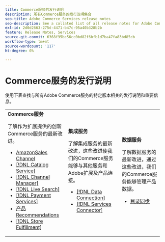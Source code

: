 ```yaml
---
title: Commerce服务的发行说明
description: 所有Commerce服务的发行说明集合
seo-title: Adobe Commerce Services release notes
seo-description: See a collated list of all release notes for Adobe Commerce Services and related data and integration services.
exl-id: 2d0d2663-275d-4471-b47c-95a40b328b2b
feature: Release Notes, Services
source-git-commit: 6368f95bc56cc0bd82f6bfb1d7ba47fa83bd85cb
workflow-type: tm+mt
source-wordcount: '117'
ht-degree: 0%

---
```


# Commerce服务的发行说明

使用下表查找与所有Adobe Commerce服务的特定版本相关的发行说明和重要信息。

<table>
  <tbody>
    <tr>
      <td><strong>Commerce服务</strong>
        <p>了解作为扩展提供的创新Commerce服务的最新改进。</p>
          <ul>
            <li><a href="https://experienceleague.adobe.com/docs/commerce-channels/amazon/release-notes.html">AmazonSales Channel</a></li>
            <li><a href="https://experienceleague.adobe.com/docs/commerce-merchant-services/catalog-service/release-notes.html">[!DNL Catalog Service]</a></li>
            <li><a href="https://experienceleague.adobe.com/docs/commerce-channels/channel-manager/release-notes.html">[!DNL Channel Manager]</a></li>
            <li><a href="https://experienceleague.adobe.com/docs/commerce-merchant-services/live-search/release-notes.html">[!DNL Live Search]</a></li>
            <li><a href="https://experienceleague.adobe.com/docs/commerce-merchant-services/payment-services/release-notes.html">[!DNL Payment Services]</a></li>
            <li><a href="https://experienceleague.adobe.com/docs/commerce-merchant-services/product-recommendations/release-notes.html">产品Recommendations</a></li>
            <li><a href="https://experienceleague.adobe.com/docs/commerce-merchant-services/store-fulfillment/release-notes.html">[!DNL Store Fulfillment]</a></li>
          </ul>
        </td>
      <td><strong>集成服务</strong>
        <p>了解集成服务的最新改进，这些改进使我们的Commerce服务能够与其他服务和Adobe扩展及产品连接。</p>
          <ul>
            <li><a href="https://experienceleague.adobe.com/docs/commerce-merchant-services/data-connection/release-notes.html">[!DNL Data Connection]</a></li>
            <li><a href="https://experienceleague.adobe.com/docs/commerce-merchant-services/user-guides/saas.html">[!DNL Services Connector]</a></li>
          </ul>
      </td>
      <td><strong>数据服务</strong>
        <p>了解数据服务的最新改进，通过这些改进，我们的Commerce服务能够管理产品数据。</p>
          <ul>
            <li><a href="https://experienceleague.adobe.com/docs/commerce-merchant-services/user-guides/data-services/catalog-sync.html">目录同步</a></li>
          </ul>
      </td>
    </tr>
  </tbody>
</table>

